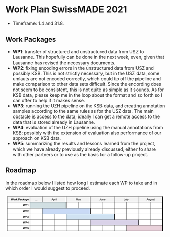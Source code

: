 # Work Plan SwissMADE 2021

* Timeframe: 1.4 and 31.8.

## Work Packages

* **WP1**: transfer of structured and unstructured data from USZ to Lausanne. This hopefully can be done in the next week, even, given that Lausanne has revised the necessary documents.
* **WP2**: fixing encoding errors in the unstructured data from USZ and possibly KSB. This is not strictly necessary, but in the USZ data, some umlauts are not encoded correctly, which could tip off the pipeline and make comparison to other data sets difficult. Since the encording does not seem to be consistent, this is not quite as simple as it sounds. 
  As for KSB data, please keep me in the loop about the format and so forth so I can offer to help if it makes sense.
* **WP3**: running the UZH pipeline on the KSB data, and creating annotation samples according to the same rules as for the USZ data. The main obstacle is access to the data; ideally I can get a remote access to the data that is stored already in Lausanne.
* **WP4**: evaluation of the UZH pipeline using the manual annotations from KSB; possibly with the extension of evaluation also performance of our approach on KSB data.
* **WP5**: summarizing the results and lessons learned from the project, which we have already previously already discussed, either to share with other partners or to use as the basis for a follow-up project.

## Roadmap

In the roadmap below I listed how long I estimate each WP to take and in which order I would suggest to proceed.

![swissmade-extension-2021-roadmap](swissmade-extension-2021-roadmap.png)

